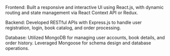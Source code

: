 Frontend: Built a responsive and interactive UI using React.js, with dynamic routing and state management via React Context API or Redux.

Backend: Developed RESTful APIs with Express.js to handle user registration, login, book catalog, and order processing.

Database: Utilized MongoDB for managing user accounts, book details, and order history.
Leveraged Mongoose for schema design and database operations.
